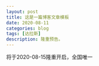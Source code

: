 ```yaml
---
layout: post
title: 这是一篇博客文章模板
date: 2020-08-11
categories: blog
tags: [达拉斯]
description: 隆重预告。
---
```

将于2020-08-15隆重开启，全国唯一